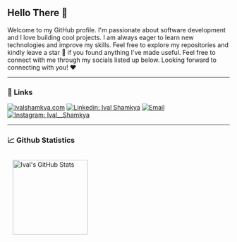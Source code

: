 ## Hello There 👋

Welcome to my GitHub profile. I'm passionate about software development and I love building cool projects. 
I am always eager to learn new technologies and improve my skills.
Feel free to explore my repositories and kindly leave a star 🌟 if you found anything I've made useful. Feel free to connect with me through my socials listed up below. Looking forward to connecting with you! ❤️ 

---
### 🔗 Links
[![ivalshamkya.com](https://img.shields.io/badge/-ivalshamkya.com-purple?style=for-the-badge&link=https://www.ivalshamkya.com)](https://www.ivalshamkya.com)
[![Linkedin: Ival Shamkya](https://img.shields.io/badge/-Ival%20Shamkya-blue?style=for-the-badge&logo=Linkedin&logoColor=white&link=https://www.linkedin.com/in/ival-shamkya/)](https://www.linkedin.com/in/ivalshamkya/)
<a href="mailto:ivalshamkya@gmail.com"><img alt="Email" src="https://img.shields.io/badge/ivalshamkya-eb2a1c?style=for-the-badge&logo=gmail&logoColor=fff"></a>
[![Instagram: Ival__Shamkya](https://img.shields.io/badge/-ival__shamkya-white?style=for-the-badge&logo=Instagram&link=https://www.instagram.com/ival__shamkya/)](https://www.instagram.com/ival__shamkya/)

---
<!-- [![](https://komarev.com/ghpvc/?username=ivalshamkya&color=5523de&label=Profile%20Views)](https://github.com/ivalshamkya/ivalshamkya) -->

### 📈 Github Statistics
<div style="display: flex">
  <!--<img align="center" height="170" src="https://github-readme-stats.vercel.app/api/top-langs/?username=ivalshamkya&layout=compact&theme=react&hide=php&langs_count=6&title_color=212121&text_color=212121&icon_color=212121&bg_color=fff" /> -->
  <img align="center" height="170" style="margin:0.77rem" src="https://github-readme-stats.vercel.app/api?username=ivalshamkya&show_icons=true&include_all_commits=true&line_height=27&layout=compact&theme=buefy&count_private=true&hide=contribs,issues&title_color=055cf2&text_color=212121&bg_color=fff&icon_color=055cf2" alt="Ival's GitHub Stats" />
</div>
<!--
**ivalshamkya/ivalshamkya** is a ✨ _special_ ✨ repository because its `README.md` (this file) appears on your GitHub profile.

Here are some ideas to get you started:

- 🔭 I’m currently working on ...
- 🌱 I’m currently learning ...
- 👯 I’m looking to collaborate on ...
- 🤔 I’m looking for help with ...
- 💬 Ask me about ...
- 📫 How to reach me: ...
- 😄 Pronouns: ...
- ⚡ Fun fact: ...
-->
